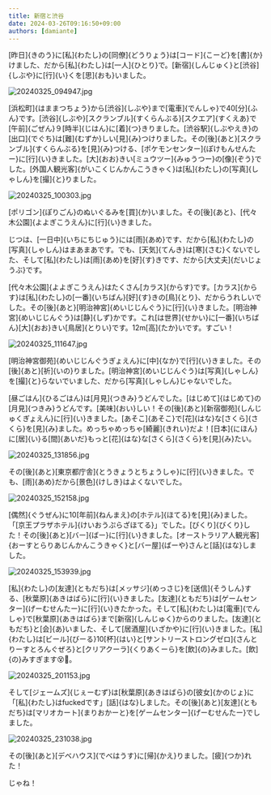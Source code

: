 ```yaml
---
title: 新宿と渋谷
date: 2024-03-26T09:16:50+09:00
authors: [damiante]
---
```

[昨日]{きのう}に[私]{わたし}の[同僚]{どうりょう}は[コード]{こーど}を[書]{か}けました、だから[私]{わたし}は[一人]{ひとり}で。[新宿]{しんじゅく}と[渋谷]{しぶや}に[行]{い}くを[思]{おも}いました。

![20240325_094947.jpg](https://github.com/devhou-se/www-jp/assets/12438044/08d258fa-7dc4-4b7b-98a0-3c0f07d1d03e)

[浜松町]{はままつちょう}から[渋谷]{しぶや}まで[電車]{でんしゃ}で40[分]{ふん}です。[渋谷]{しぶや}[スクランブル]{すくらんぶる}[スクエア]{すくえあ}で[午前]{ごぜん}９[時半]{じはん}に[着]{つ}きりました。[渋谷駅]{しぶやえき}の[出口]{でぐち}は[難]{むずか}しい[見]{み}つけりました。その[後]{あと}[スクランブル]{すくらんぶる}を[見]{み}つける、[ポケモンセンター]{ぽけもんせんたー}に[行]{い}きました。[大]{おお}きい[ミュウツー]{みゅうつー}の[像]{ぞう}でした。[外国人観光客]{がいこくじんかんこうきゃく}は[私]{わたし}の[写真]{しゃしん}を[撮]{と}りました。

![20240325_100303.jpg](https://github.com/devhou-se/www-jp/assets/12438044/3a2aca80-91be-4c73-9805-f978c20feef0)

[ポリゴン]{ぽりごん}のぬいぐるみを[買]{か}いました。その[後]{あと}、[代々木公園]{よよぎこうえん}に[行]{い}きました。

じつは、[一日中]{いちにちじゅう}には[雨]{あめ}です、だから[私]{わたし}の[写真]{しゃしん}はまあまあです。でも、[天気]{てんき}は[寒]{さむ}くないでした、そして[私]{わたし}は[雨]{あめ}を[好]{す}きです、だから[大丈夫]{だいじょうぶ}です。

[代々木公園]{よよぎこうえん}はたくさん[カラス]{からす}です。[カラス]{からす}は[私]{わたし}の[一番]{いちばん}[好]{す}きの[鳥]{とり}、だからうれしいでした。その[後]{あと}[明治神宮]{めいじじんぐう}に[行]{い}きました。[明治神宮]{めいじじんぐう}は[静]{しず}かです。これ[は世界]{せかい}に[一番]{いちばん}[大]{おお}きい[鳥居]{とりい}です。12m[高]{たか}いです。すごい！

![20240325_111647.jpg](https://github.com/devhou-se/www-jp/assets/12438044/ad35f2f3-4586-4370-afb2-215f0045d959)

[明治神宮御苑]{めいじじんぐうぎょえん}に[中]{なか}で[行]{い}きました。その[後]{あと}[祈]{いの}りました。[明治神宮]{めいじじんぐう}は[写真]{しゃしん}を[撮]{と}らないでいました、だから[写真]{しゃしん}じゃないでした。

[昼ごはん]{ひるごはん}は[月見]{つきみ}うどんでした。[はじめて]{はじめて}の[月見]{つきみ}うどんです。[美味]{おい}しい！その[後]{あと}[新宿御苑]{しんじゅくぎょえん}に[行]{い}きました。[あそこ]{あそこ}で[花]{はな}な[さくら]{さくら}を[見]{み}ました。めっちゃめっちゃ[綺麗]{きれい}だよ！[日本]{にほん}に[居]{い}る[間]{あいだ}もっと[花]{はな}な[さくら]{さくら}を[見]{み}たい。

![20240325_131856.jpg](https://github.com/devhou-se/www-jp/assets/12438044/bd48e66f-610a-4ff3-9c5b-4e462fe9698f)

その[後]{あと}[東京都庁舎]{とうきょうとちょうしゃ}に[行]{い}きました。でも、[雨]{あめ}だから[景色]{けしき}はよくないでした。

![20240325_152158.jpg](https://github.com/devhou-se/www-jp/assets/12438044/a44f6dfd-9744-4e86-984a-0c44cfeaef78)

[偶然]{ぐうぜん}に10[年前]{ねんまえ}の[ホテル]{ほてる}を[見]{み}ました。「[京王プラザホテル]{けいおうぷらざほてる}」でした。[びくり]{びくり}した！その[後]{あと}[バー]{ばー}に[行]{い}きました。[オーストラリア人観光客]{おーすとらりあじんかんこうきゃく}と[バー屋]{ばーや}さんと[話]{はな}しました。

![20240325_153939.jpg](https://github.com/devhou-se/www-jp/assets/12438044/2e75166b-1f9d-4b30-bd47-cb9569b8b2b7)

[私]{わたし}の[友達]{ともだち}は[メッサジ]{めっさじ}を[送信]{そうしん}する、[秋葉原]{あきはばら}に[行]{い}きました。[友達]{ともだち}は[ゲームセンター]{げーむせんたー}に[行]{い}きたかった。そして[私]{わたし}は[電車]{でんしゃ}で[秋葉原]{あきはばら}まで[新宿]{しんじゅく}からのりました。[友達]{ともだち}と[会]{あ}いました、そして[居酒屋]{いざかや}に[行]{い}きました。[私]{わたし}は[ビール]{びーる}10[杯]{はい}と[サントリーストロングゼロ]{さんとりーすとろんぐぜろ}と[クリアクーラ]{くりあくーら}を[飲]{の}みました。[飲]{の}みすぎます😵🍺。

![20240325_201153.jpg](https://github.com/devhou-se/www-jp/assets/12438044/0e95086c-a2b3-4cab-b296-6c93aa32826a)


そして[ジェームズ]{じぇーむず}は[秋葉原]{あきはばら}の[彼女]{かのじょ}に「[私]{わたし}はfuckedです」[話]{はな}しました。その[後]{あと}[友達]{ともだち}は[マリオカート]{まりおかーと}を[ゲームセンター]{げーむせんたー}でしました。

![20240325_231038.jpg](https://github.com/devhou-se/www-jp/assets/12438044/803aaa63-7cd3-402b-9377-962887ae0fd5)

その[後]{あと}[デベハウス]{でべはうす}に[帰]{かえ}りました。[疲]{つか}れた！

じゃね！